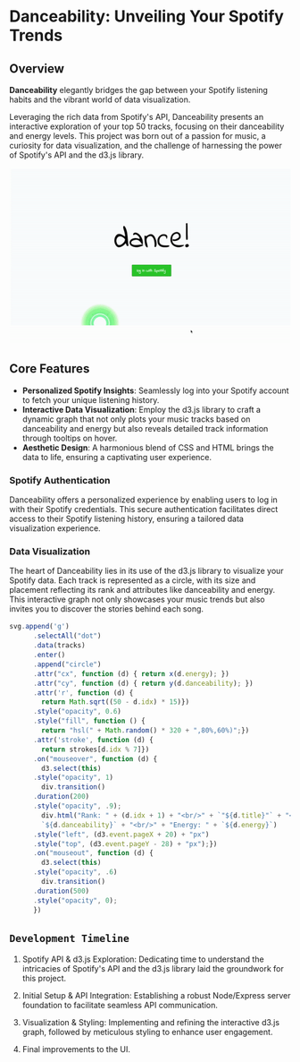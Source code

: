 # Danceability: Unveiling Your Spotify Trends

## Overview

**Danceability** elegantly bridges the gap between your Spotify listening habits and the vibrant world of data visualization. <!-- Experience the live application [here](https://danceability1.herokuapp.com/) and embark on a journey through your musical preferences, visualized. -->

Leveraging the rich data from Spotify's API, Danceability presents an interactive exploration of your top 50 tracks, focusing on their danceability and energy levels. This project was born out of a passion for music, a curiosity for data visualization, and the challenge of harnessing the power of Spotify's API and the d3.js library.

![Danceability Visuals](src/ezgif.com-gif-maker.gif)

## Core Features

- **Personalized Spotify Insights**: Seamlessly log into your Spotify account to fetch your unique listening history.
- **Interactive Data Visualization**: Employ the d3.js library to craft a dynamic graph that not only plots your music tracks based on danceability and energy but also reveals detailed track information through tooltips on hover.
- **Aesthetic Design**: A harmonious blend of CSS and HTML brings the data to life, ensuring a captivating user experience.

### Spotify Authentication

Danceability offers a personalized experience by enabling users to log in with their Spotify credentials. This secure authentication facilitates direct access to their Spotify listening history, ensuring a tailored data visualization experience.

### Data Visualization
The heart of Danceability lies in its use of the d3.js library to visualize your Spotify data. Each track is represented as a circle, with its size and placement reflecting its rank and attributes like danceability and energy. This interactive graph not only showcases your music trends but also invites you to discover the stories behind each song.

``` javascript
svg.append('g')
      .selectAll("dot")
      .data(tracks)
      .enter()
      .append("circle")
      .attr("cx", function (d) { return x(d.energy); })
      .attr("cy", function (d) { return y(d.danceability); })
      .attr('r', function (d) {
        return Math.sqrt((50 - d.idx) * 15)})
      .style("opacity", 0.6)
      .style("fill", function () {
        return "hsl(" + Math.random() * 320 + ",80%,60%)";})
      .attr('stroke', function (d) {
        return strokes[d.idx % 7]})
      .on("mouseover", function (d) {
        d3.select(this)
      .style("opacity", 1)
        div.transition()
      .duration(200)
      .style("opacity", .9);
        div.html("Rank: " + (d.idx + 1) + "<br/>" + `"${d.title}"` + "<br/>" + d.artist + "<br/>" + "Danceability: " +
        `${d.danceability}` + "<br/>" + "Energy: " + `${d.energy}`)
      .style("left", (d3.event.pageX + 20) + "px")
      .style("top", (d3.event.pageY - 28) + "px");})
      .on("mouseout", function (d) {
        d3.select(this)
      .style("opacity", .6)
        div.transition()
      .duration(500)
      .style("opacity", 0);
      })

```

## `Development Timeline`

1. Spotify API & d3.js Exploration: Dedicating time to understand the intricacies of Spotify's API and the d3.js library laid the groundwork for this project. 

2. Initial Setup & API Integration: Establishing a robust Node/Express server foundation to facilitate seamless API communication. 

3. Visualization & Styling: Implementing and refining the interactive d3.js graph, followed by meticulous styling to enhance user engagement.

4. Final improvements to the UI.  


